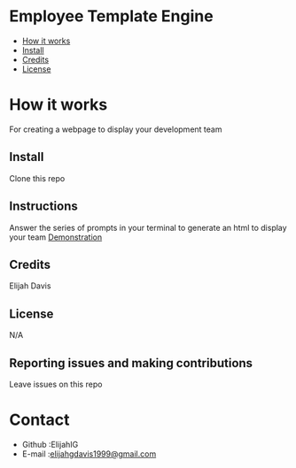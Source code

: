 # Employee Template Engine 

* [How it works](#work)
* [Install](#install)
* [Credits](#credits)
* [License](#license)
# How it works 
For creating a webpage to display your development team 
## Install
Clone this repo
## Instructions
Answer the series of prompts in your terminal to generate an html to display your team
[Demonstration](https://youtu.be/72En9ZWrnoQ "Employee Template Engine")
## Credits
Elijah Davis
## License 
N/A
## Reporting issues and making contributions 
Leave issues on this repo
# Contact
* Github :ElijahIG
* E-mail :elijahgdavis1999@gmail.com
